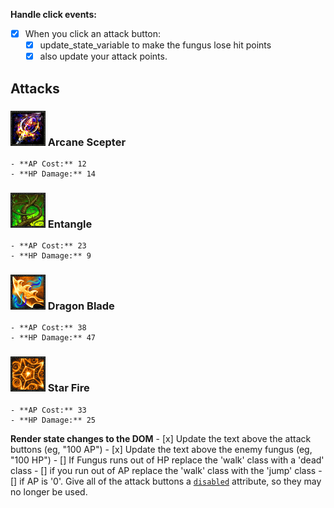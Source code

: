 **Handle click events:** 
- [x] When you click an attack button:
    - [x] update_state_variable to make the fungus lose hit points
    - [x] also update your attack points.

## Attacks

### ![arcane scepter](./images/arcane-scepter.png) Arcane Scepter

    - **AP Cost:** 12
    - **HP Damage:** 14


### ![entangle](./images/entangle-3.png) Entangle

    - **AP Cost:** 23
    - **HP Damage:** 9

### ![dragon blade](./images/dragon-blade-3.png) Dragon Blade

    - **AP Cost:** 38
    - **HP Damage:** 47

### ![star fire](./images/star-fire.png) Star Fire

    - **AP Cost:** 33
    - **HP Damage:** 25


**Render state changes to the DOM**
    - [x] Update the text above the attack buttons (eg, "100 AP")
    - [x] Update the text above the enemy fungus (eg, "100 HP")
    - [] If Fungus runs out of HP replace the 'walk' class with a 'dead' class
    - [] if you run out of AP replace the 'walk' class with the 'jump' class
    - [] if AP is '0'. Give all of the attack buttons a [`disabled`](https://www.w3schools.com/tags/att_button_disabled.asp) attribute, so they may no longer be used.


